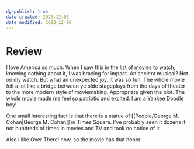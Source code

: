 ```yaml
---
dg-publish: true
date created: 2023-12-01
date modified: 2023-12-06
---
```


# Review

I love America so much. When I saw this in the list of movies to watch, knowing nothing about it, I was bracing for impact. An ancient musical? Not on my watch. But what an unexpected joy. It was so fun. The whole movie felt a lot like a bridge between ye olde stageplays from the days of theater to the more modern style of moviemaking. Appropriate given the plot. The whole movie made me feel so patriotic and excited. I am a Yankee Doodle boy!

One small interesting fact is that there is a statue of [[People/George M. Cohan\|George M. Cohan]] in Times Square. I've probably seen it dozens if not hundreds of times in movies and TV and took no notice of it.

Also I like Over There! now, so the movie has that honor.
